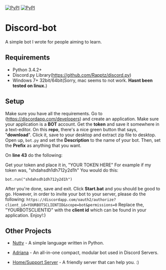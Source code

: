 [![PyPI](https://img.shields.io/pypi/v/discord.py.svg)](https://pypi.python.org/pypi/discord.py/)
[![PyPI](https://img.shields.io/pypi/pyversions/discord.py.svg)](https://pypi.python.org/pypi/discord.py/)

# Discord-bot
A simple bot I wrote for people aiming to learn.

## Requirements

- Python 3.4.2+
- Discord.py Library(https://github.com/Rapptz/discord.py)
- Windows 7+ 32bit/64bit(Sorry, mac seems to not work. **Hasnt been tested on linux.**)

## Setup

Make sure you have all the requirements. 
Go to (https://discordapp.com/developers) and create an application. 
Make sure your application is a **BOT** account. 
Get the **token** and save it somewhere in a text-editor. 
On this **repo**, there's a nice green button that says, "**download**". 
Click it, save to your desktop and extract zip file to desktop.
Open up, ``bot.py`` and set the **Description** to the name of your
bot. Then, set the **Prefix** as anything that you want. 

On **line 43** do the following: 

Get your token and place it in, "YOUR TOKEN HERE"
For example if my token was, "shdahsdh1dh712y2d1h"
You would do this: 

```
bot.run("shdahsdh1dh712y2d1h")
```

After you're done, save and exit. 
Click **Start.bat** and you should be good to go. 
However, in order to invite your bot to your server, please do the following:
``https://discordapp.com/oauth2/authorize?client_id=YOURBOTSCLIENTID&scope=bot&permissions=0``
Replace the, "YOURBOTSCLIENTID" with the **client id** which can be found in your application. 
Enjoy!:)

## Other Projects

- [Nutty](https://github.com/Sanjay-B/Nutty) - A simple language written in Python.
- [Adriana](https://bots.discord.pw/bots/221752950874177536) - An all-in-one compact, modular bot used in Discord Servers.

- [Home/Support Server](https://discord.gg/8xmtspU) - A friendly server that can help you. :)
